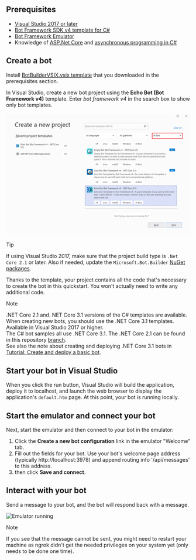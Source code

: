 ## Prerequisites
- [Visual Studio 2017 or later](https://www.visualstudio.com/downloads)
- [Bot Framework SDK v4 template for C#](https://aka.ms/bot-vsix)
- [Bot Framework Emulator](https://aka.ms/bot-framework-emulator-readme)
- Knowledge of [ASP.Net Core](https://docs.microsoft.com/aspnet/core/) and [asynchronous programming in C#](https://docs.microsoft.com/dotnet/csharp/programming-guide/concepts/async/index)

## Create a bot
Install [BotBuilderVSIX.vsix template](https://aka.ms/bot-vsix) that you downloaded in the prerequisites section.

In Visual Studio, create a new bot project using the **Echo Bot (Bot Framework v4)** template. Enter _bot framework v4_ in the search box to show only bot templates.

![Visual Studio create a new project dialog](../media/azure-bot-quickstarts/bot-builder-dotnet-project-vs2019.png)

> [!TIP]
> If using Visual Studio 2017, make sure that the project build type is ``.Net Core 2.1`` or later. Also if needed, update the `Microsoft.Bot.Builder` [NuGet packages](https://docs.microsoft.com/nuget/quickstart/install-and-use-a-package-in-visual-studio).

Thanks to the template, your project contains all the code that's necessary to create the bot in this quickstart. You won't actually need to write any additional code.

> [!NOTE]
> .NET Core 2.1 and. NET Core 3.1 versions of the C# templates are available.\
> When creating new bots, you should use the .NET Core 3.1 templates. Available in Visual Studio 2017 or higher.\
> The C# bot samples all use .NET Core 3.1. The .NET Core 2.1 can be found in this repository [branch](https://github.com/microsoft/BotBuilder-Samples/tree/4.7-archive/samples/csharp_dotnetcore).\
> See also the note about creating and deploying .NET Core 3.1 bots in [Tutorial: Create and deploy a basic bot](~/v4sdk/bot-builder-tutorial-basic-deploy.md).

## Start your bot in Visual Studio

When you click the run button, Visual Studio will build the application, deploy it to localhost, and launch the web browser to display the application's `default.htm` page. At this point, your bot is running locally.

## Start the emulator and connect your bot

Next, start the emulator and then connect to your bot in the emulator:

1. Click the **Create a new bot configuration** link in the emulator "Welcome" tab.
2. Fill out the fields for your bot. Use your bot's welcome page address (typically http://localhost:3978) and append routing info '/api/messages' to this address.
3. then click **Save and connect**.

## Interact with your bot

Send a message to your bot, and the bot will respond back with a message.

![Emulator running](~/media/emulator-v4/emulator-running.png)

> [!NOTE]
> If you see that the message cannot be sent, you might need to restart your machine as ngrok didn't get the needed privileges on your system yet (only needs to be done one time).
